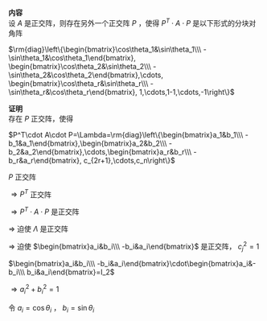 **内容**  
设 $A$ 是正交阵，则存在另外一个正交阵 $P$ ，使得 $P^T\cdot A\cdot P$ 是以下形式的分块对角阵  
  
$\rm{diag}\left\{\begin{bmatrix}\cos\theta_1&\sin\theta_1\\\ -\sin\theta_1&\cos\theta_1\end{bmatrix},  
\begin{bmatrix}\cos\theta_2&\sin\theta_2\\\ -\sin\theta_2&\cos\theta_2\end{bmatrix},\cdots,  
\begin{bmatrix}\cos\theta_r&\sin\theta_r\\\ -\sin\theta_r&\cos\theta_r\end{bmatrix}, 1,\cdots,1-1,\cdots,-1\right\}$  
  
**证明**  
存在 $P$ 正交阵，使得  
  
$P^T\cdot A\cdot P=\Lambda=\rm{diag}\left\{\begin{bmatrix}a_1&b_1\\\ -b_1&a_1\end{bmatrix},\begin{bmatrix}a_2&b_2\\\ -b_2&a_2\end{bmatrix},\cdots,\begin{bmatrix}a_r&b_r\\\ -b_r&a_r\end{bmatrix}, c_{2r+1},\cdots,c_n\right\}$  
  
$P$ 正交阵  
  
$\Rightarrow P^T$ 正交阵  
  
$\Rightarrow P^T\cdot A\cdot P$ 是正交阵  
  
$\Rightarrow$ 迫使 $\Lambda$ 是正交阵  
  
$\Rightarrow$ 迫使 $\begin{bmatrix}a_i&b_i\\\ -b_i&a_i\end{bmatrix}$ 是正交阵， $c_j^2=1$  
  
$\begin{bmatrix}a_i&b_i\\\ -b_i&a_i\end{bmatrix}\cdot\begin{bmatrix}a_i&-b_i\\\ b_i&a_i\end{bmatrix}=I_2$  
  
$\Rightarrow a_i^2+b_i^2=1$  
  
令 $a_i=\cos\theta_i$ ， $b_i=\sin\theta_i$  
